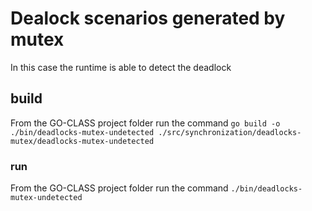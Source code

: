 # Dealock scenarios generated by mutex

In this case the runtime is able to detect the deadlock

## build

From the GO-CLASS project folder run the command
`go build -o ./bin/deadlocks-mutex-undetected ./src/synchronization/deadlocks-mutex/deadlocks-mutex-undetected`

### run

From the GO-CLASS project folder run the command
`./bin/deadlocks-mutex-undetected`
